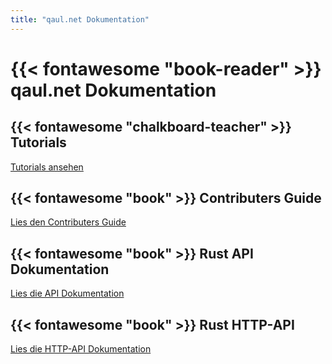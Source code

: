 ```yaml
---
title: "qaul.net Dokumentation"
---
```

# {{< fontawesome "book-reader" >}} qaul.net Dokumentation

## {{< fontawesome "chalkboard-teacher" >}} Tutorials

[Tutorials ansehen](/tutorials)


## {{< fontawesome "book" >}} Contributers Guide

[Lies den Contributers Guide](https://docs.qaul.net/contributers)


## {{< fontawesome "book" >}} Rust API Dokumentation

[Lies die API Dokumentation](https://docs.qaul.net/api)


## {{< fontawesome "book" >}} Rust HTTP-API

[Lies die HTTP-API Dokumentation](https://docs.qaul.net/http-api)
